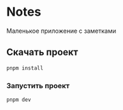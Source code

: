 # Notes

Маленькое приложение с заметками

## Скачать проект

```sh
pnpm install
```

### Запустить проект

```sh
pnpm dev
```

